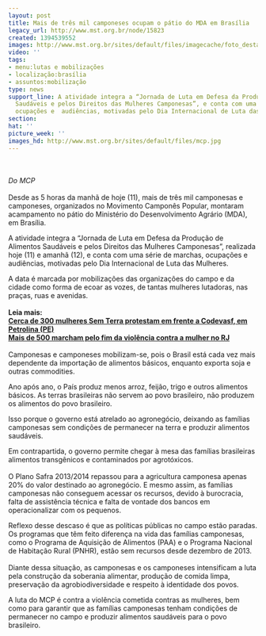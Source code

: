 ```yaml
---
layout: post
title: Mais de três mil camponeses ocupam o pátio do MDA em Brasília
legacy_url: http://www.mst.org.br/node/15823
created: 1394539552
images: http://www.mst.org.br/sites/default/files/imagecache/foto_destaque/mcp.jpg
video: ''
tags:
- menu:lutas e mobilizações
- localização:brasília
- assuntos:mobilização
type: news
support_line: A atividade integra a “Jornada de Luta em Defesa da Produção de  Alimentos
  Saudáveis e pelos Direitos das Mulheres Camponesas”, e conta com uma série de marchas,
  ocupações e  audiências, motivadas pelo Dia Internacional de Luta das Mulheres.
section: 
hat: ''
picture_week: ''
images_hd: http://www.mst.org.br/sites/default/files/mcp.jpg
---
```

<p><br><br><em>Do MCP<br></em><br>Desde as 5 horas da manhã de hoje (11), mais de três mil camponesas e camponeses, organizados no Movimento Camponês Popular, montaram acampamento no pátio do Ministério do Desenvolvimento Agrário (MDA), em Brasília.</p><p>A atividade integra a “Jornada de Luta em Defesa da Produção de Alimentos Saudáveis e pelos Direitos das Mulheres Camponesas”, realizada hoje (11) e amanhã (12), e conta com uma série de marchas, ocupações e audiências, motivadas pelo Dia Internacional de Luta das Mulheres.</p><p>A data é marcada por mobilizações das organizações do campo e da cidade como forma de ecoar as vozes, de tantas mulheres lutadoras, nas praças, ruas e avenidas.<br><br><strong>Leia mais:<br></strong><a href="http://www.mst.org.br/node/15820"><strong>Cerca de 300 mulheres Sem Terra protestam em frente a Codevasf, em Petrolina (PE) <br></strong></a><a href="http://www.mst.org.br/node/15822"><strong>Mais de 500 marcham pelo fim da violência contra a mulher no RJ </strong><br></a><br>Camponesas e camponeses mobilizam-se, pois o Brasil está cada vez mais dependente da importação de alimentos básicos, enquanto exporta soja e outras commodities.</p><p>Ano após ano, o País produz menos arroz, feijão, trigo e outros alimentos básicos. As terras brasileiras não servem ao povo brasileiro, não produzem os alimentos do povo brasileiro.</p><p>Isso porque o governo está atrelado ao agronegócio, deixando as famílias camponesas sem condições de permanecer na terra e produzir alimentos saudáveis.</p><p>Em contrapartida, o governo permite chegar à mesa das famílias brasileiras alimentos transgênicos e contaminados por agrotóxicos.<br><br>O Plano Safra 2013/2014 repassou para a agricultura camponesa apenas 20% do valor destinado ao agronegócio. E mesmo assim, as famílias camponesas não conseguem acessar os recursos, devido à burocracia, falta de assistência técnica e falta de vontade dos bancos em operacionalizar com os pequenos.</p><p>Reflexo desse descaso é que as políticas públicas no campo estão paradas. Os programas que têm feito diferença na vida das famílias camponesas, como o Programa de Aquisição de Alimentos (PAA) e o Programa Nacional de Habitação Rural (PNHR), estão sem recursos desde dezembro de 2013.<br><br>Diante dessa situação, as camponesas e os camponeses intensificam a luta pela construção da soberania alimentar, produção de comida limpa, preservação da agrobiodiversidade e respeito à identidade dos povos.</p><p>A luta do MCP é contra a violência cometida contras as mulheres, bem como para garantir que as famílias camponesas tenham condições de permanecer no campo e produzir alimentos saudáveis para o povo brasileiro.</p><p>&nbsp;</p>
